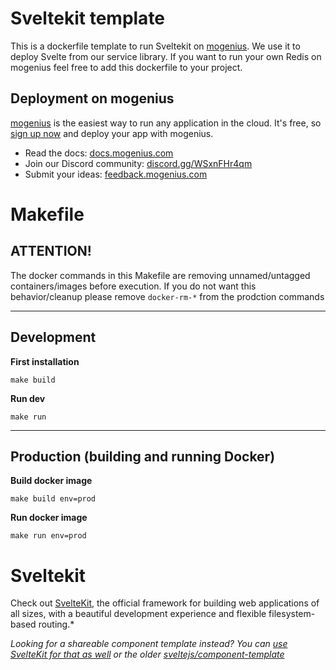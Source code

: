 # Sveltekit template
This is a dockerfile template to run Sveltekit on [mogenius](https://mogenius.com). We use it to deploy Svelte from our service library. If you want to run your own Redis on mogenius feel free to add this dockerfile to your project.
## Deployment on mogenius
[mogenius](https://mogenius.com) is the easiest way to run any application in the cloud. It's free, so [sign up now](https://studio.mogenius.com/user/registration) and deploy your app with mogenius.
- Read the docs: [docs.mogenius.com](https://docs.mogenius.com)
- Join our Discord community: [discord.gg/WSxnFHr4qm](https://discord.gg/WSxnFHr4qm)
- Submit your ideas: [feedback.mogenius.com](https://feedback.mogenius.com)


# Makefile

## ATTENTION!
The docker commands in this Makefile are removing unnamed/untagged containers/images before execution. If you do not want this behavior/cleanup please remove `docker-rm-*` from the prodction commands

---
## Development

**First installation**

`make build`

**Run dev**

`make run`

---
## Production (building and running Docker)

**Build docker image**

`make build env=prod`

**Run docker image**

`make run env=prod`

# Sveltekit
Check out [SvelteKit](https://kit.svelte.dev), the official framework for building web applications of all sizes, with a beautiful development experience and flexible filesystem-based routing.*

*Looking for a shareable component template instead? You can [use SvelteKit for that as well](https://kit.svelte.dev/docs#packaging) or the older [sveltejs/component-template](https://github.com/sveltejs/component-template)*